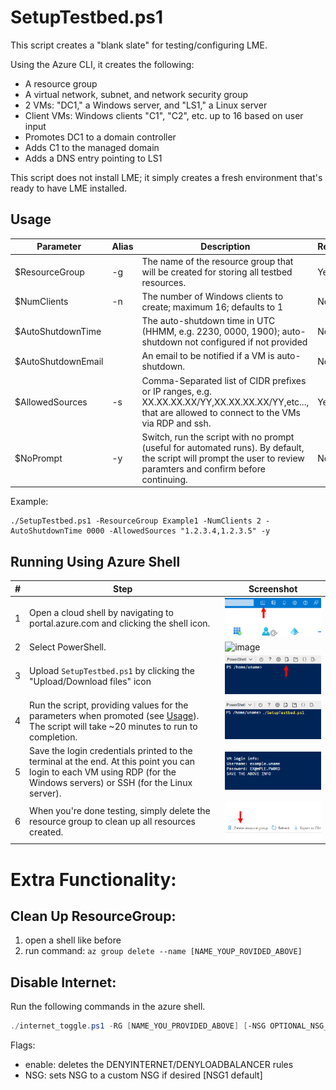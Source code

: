 # SetupTestbed.ps1
This script creates a "blank slate" for testing/configuring LME.

Using the Azure CLI, it creates the following:
- A resource group
- A virtual network, subnet, and network security group
- 2 VMs: "DC1," a Windows server, and "LS1," a Linux server
- Client VMs: Windows clients "C1", "C2", etc. up to 16 based on user input 
- Promotes DC1 to a domain controller
- Adds C1 to the managed domain
- Adds a DNS entry pointing to LS1

This script does not install LME; it simply creates a fresh environment that's ready to have LME installed.

## Usage
| **Parameter**          | **Alias** | **Description**                                                                        | **Required**                          |
|------------------------|-----------|----------------------------------------------------------------------------------------|---------------------------------------|
| $ResourceGroup         | -g | The name of the resource group that will be created for storing all testbed resources. | Yes                                   |
| $NumClients            | -n | The number of Windows clients to create; maximum 16; defaults to 1                                    | No                                   |
| $AutoShutdownTime      | | The auto-shutdown time in UTC (HHMM, e.g. 2230, 0000, 1900); auto-shutdown not configured if not provided                            | No |
| $AutoShutdownEmail     | | An email to be notified if a VM is auto-shutdown.                                      | No                                    |
| $AllowedSources       | -s | Comma-Separated list of CIDR prefixes or IP ranges, e.g. XX.XX.XX.XX/YY,XX.XX.XX.XX/YY,etc..., that are allowed to connect to the VMs via RDP and ssh.                                      | Yes                                    |
| $NoPrompt | -y | Switch, run the script with no prompt (useful for automated runs). By default, the script will prompt the user to review paramters and confirm before continuing. | No |

Example:
```
./SetupTestbed.ps1 -ResourceGroup Example1 -NumClients 2 -AutoShutdownTime 0000 -AllowedSources "1.2.3.4,1.2.3.5" -y
```

## Running Using Azure Shell
| **#** | **Step**                                                                                                                                                                 | **Screenshot**                                        |
|-------|--------------------------------------------------------------------------------------------------------------------------------------------------------------------------|-------------------------------------------------------|
| 1     | Open a cloud shell by navigating to portal.azure.com and clicking the shell icon.                                                                                        | ![image](/docs/imgs/testing-screenshots/shell.png)    |
| 2     | Select PowerShell.                                                                                                                                                       | ![image](/docs/imgs/testing-secreenshots/shell2.png)  |
| 3     | Upload `SetupTestbed.ps1` by clicking the "Upload/Download files" icon                                                                                                   | ![image](/docs/imgs/testing-screenshots/shell3.png)   |
| 4     | Run the script, providing values for the parameters when promoted (see [Usage](#usage)). The script will take ~20 minutes to run to completion.                          | ![image](/docs/imgs/testing-screenshots/shell4.png)  |
| 5     | Save the login credentials printed to the terminal at the end. At this point you can login to each VM using RDP (for the Windows servers) or SSH (for the Linux server). | ![image](/docs/imgs/testing-screenshots/shell5.png)                                           |
| 6     | When you're done testing, simply delete the resource group to clean up all resources created.                                                                            | ![image](/docs/imgs/testing-screenshots/delete.png)                                           |

# Extra Functionality:
 
## Clean Up ResourceGroup: 

1. open a shell like before 
2. run command: `az group delete --name [NAME_YOUP_ROVIDED_ABOVE]`

## Disable Internet: 
Run the following commands in the azure shell.  

```powershell
./internet_toggle.ps1 -RG [NAME_YOU_PROVIDED_ABOVE] [-NSG OPTIONAL_NSG_GROUP] [-enable]
```

Flags:
  - enable: deletes the DENYINTERNET/DENYLOADBALANCER rules
  - NSG: sets NSG to a custom NSG if desired [NSG1 default]

